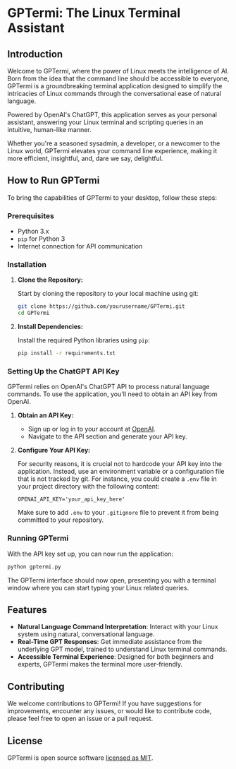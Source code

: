 # GPTermi: The Linux Terminal Assistant

## Introduction

Welcome to GPTermi, where the power of Linux meets the intelligence of AI. Born from the idea that the command line should be accessible to everyone, GPTermi is a groundbreaking terminal application designed to simplify the intricacies of Linux commands through the conversational ease of natural language. 

Powered by OpenAI's ChatGPT, this application serves as your personal assistant, answering your Linux terminal and scripting queries in an intuitive, human-like manner. 

Whether you're a seasoned sysadmin, a developer, or a newcomer to the Linux world, GPTermi elevates your command line experience, making it more efficient, insightful, and, dare we say, delightful.

## How to Run GPTermi

To bring the capabilities of GPTermi to your desktop, follow these steps:

### Prerequisites

- Python 3.x
- `pip` for Python 3
- Internet connection for API communication

### Installation

1. **Clone the Repository:**
   
   Start by cloning the repository to your local machine using git:
   ```sh
   git clone https://github.com/yourusername/GPTermi.git
   cd GPTermi
   ```

2. **Install Dependencies:**
   
   Install the required Python libraries using `pip`:
   ```sh
   pip install -r requirements.txt
   ```

### Setting Up the ChatGPT API Key

GPTermi relies on OpenAI's ChatGPT API to process natural language commands. To use the application, you'll need to obtain an API key from OpenAI.

1. **Obtain an API Key:**
   
   - Sign up or log in to your account at [OpenAI](https://openai.com).
   - Navigate to the API section and generate your API key.

2. **Configure Your API Key:**
   
   For security reasons, it is crucial not to hardcode your API key into the application. Instead, use an environment variable or a configuration file that is not tracked by git. For instance, you could create a `.env` file in your project directory with the following content:
   ```env
   OPENAI_API_KEY='your_api_key_here'
   ```
   Make sure to add `.env` to your `.gitignore` file to prevent it from being committed to your repository.

### Running GPTermi

With the API key set up, you can now run the application:

```sh
python gptermi.py
```

The GPTermi interface should now open, presenting you with a terminal window where you can start typing your Linux related queries.

## Features

- **Natural Language Command Interpretation**: Interact with your Linux system using natural, conversational language.
- **Real-Time GPT Responses**: Get immediate assistance from the underlying GPT model, trained to understand Linux terminal commands.
- **Accessible Terminal Experience**: Designed for both beginners and experts, GPTermi makes the terminal more user-friendly.

## Contributing

We welcome contributions to GPTermi! If you have suggestions for improvements, encounter any issues, or would like to contribute code, please feel free to open an issue or a pull request.

## License

GPTermi is open source software [licensed as MIT](LICENSE).